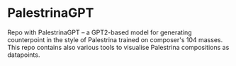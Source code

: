 # PalestrinaGPT
Repo with PalestrinaGPT – a GPT2-based model for generating counterpoint in the style of Palestrina trained on composer's 104 masses. This repo contains also various tools to visualise Palestrina compositions as datapoints.
